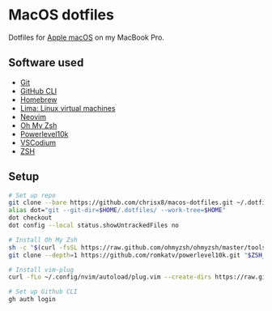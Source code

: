 # MacOS dotfiles

Dotfiles for [Apple macOS](https://www.apple.com/macos/) on my MacBook Pro.

## Software used

- [Git](https://git-scm.com)
- [GitHub CLI](https://github.com/cli/cli)
- [Homebrew](https://brew.sh/)
- [Lima: Linux virtual machines](https://github.com/lima-vm/lima)
- [Neovim](https://neovim.io/)
- [Oh My Zsh](https://github.com/ohmyzsh/ohmyzsh)
- [Powerlevel10k](https://github.com/romkatv/powerlevel10k)
- [VSCodium](https://vscodium.com/)
- [ZSH](http://zsh.sourceforge.net/)

## Setup

```bash
# Set up repo
git clone --bare https://github.com/chrisx8/macos-dotfiles.git ~/.dotfiles
alias dot="git --git-dir=$HOME/.dotfiles/ --work-tree=$HOME"
dot checkout
dot config --local status.showUntrackedFiles no

# Install Oh My Zsh
sh -c "$(curl -fsSL https://raw.github.com/ohmyzsh/ohmyzsh/master/tools/install.sh)"
git clone --depth=1 https://github.com/romkatv/powerlevel10k.git "$ZSH_CUSTOM/themes/powerlevel10k"

# Install vim-plug
curl -fLo ~/.config/nvim/autoload/plug.vim --create-dirs https://raw.githubusercontent.com/junegunn/vim-plug/master/plug.vim

# Set up Github CLI
gh auth login
```
